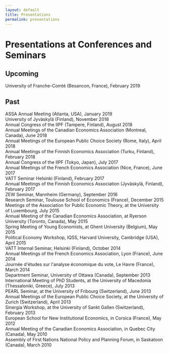 ```yaml
---
layout: default
title: Presentations
permalink: presentations
---
```

# Presentations at Conferences and Seminars

## Upcoming

University of Franche-Comté (Besancon, France), February 2019

## Past

ASSA Annual Meeting (Atlanta, USA), January 2019  
University of Jyväskylä (Finland), November 2018  
Annual Congress of the IIPF (Tampere, Finland), August 2018  
Annual Meetings of the Canadian Economics Association (Montreal, Canada), June 2018  
Annual Meetings of the European Public Choice Society (Rome, Italy), April 2018  
Annual Meetings of the Finnish Economics Association (Turku, Finland), February 2018  
Annual Congress of the IIPF (Tokyo, Japan), July 2017  
Annual Meetings of the French Economics Association (Nice, France), June 2017  
VATT Seminar Helsinki (Finland), February 2017  
Annual Meetings of the Finnish Economics Association (Jyväskylä, Finland), February 2017  
ZEW Seminar, Mannheim (Germany), September 2016  
Research Seminar, Toulouse School of Economics (France), December 2015  
Meetings of the Association for Public Economic Theory, at the University of Luxembourg, July 2015  
Annual Meeting of the Canadian Economics Association, at Ryerson University (Toronto, Canada), May 2015  
Spring Meeting of Young Economists, at Ghent University (Belgium), May 2015  
Political Economy Workshop, IQSS, Harvard University, Cambridge (USA), April 2015  
VATT Internal Seminar, Helsinki (Finland), October 2014  
Annual Meetings of the French Economics Association, Lyon (France), June 2014  
Journée d'études sur l'analyse économique du vote, Le Havre (France), March 2014  
Department Seminar, University of Ottawa (Canada), September 2013  
International Meeting of PhD Students, at the University of Macedonia (Thessaloniki, Greece), July 2013  
PEARL Seminar, at the University of Fribourg (Switzerland), June 2013  
Annual Meetings of the European Public Choice Society, at the University of Zurich (Switzerland), April 2013  
Sinergia Workshop, at the University of Sankt Gallen (Switzerland), February 2013  
European School for New Institutional Economics, in Corsica (France), May 2012  
Annual Meeting of the Canadian Economics Association, in Quebec City (Canada), May 2010  
Assembly of First Nations National Policy and Planning Forum, in Saskatoon (Canada), March 2010  
